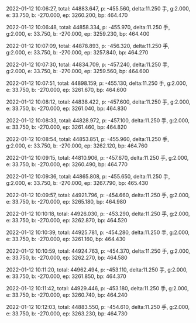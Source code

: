 2022-01-12 10:06:27, total: 44883.647, p: -455.560, delta:11.250 手, g:2.000, e: 33.750, b: -270.000, ep: 3260.200, bp: 464.470

2022-01-12 10:06:48, total: 44858.334, p: -455.970, delta:11.250 手, g:2.000, e: 33.750, b: -270.000, ep: 3259.230, bp: 464.400

2022-01-12 10:07:09, total: 44878.893, p: -456.320, delta:11.250 手, g:2.000, e: 33.750, b: -270.000, ep: 3257.840, bp: 464.270

2022-01-12 10:07:30, total: 44834.709, p: -457.240, delta:11.250 手, g:2.000, e: 33.750, b: -270.000, ep: 3259.560, bp: 464.600

2022-01-12 10:07:51, total: 44898.159, p: -455.130, delta:11.250 手, g:2.000, e: 33.750, b: -270.000, ep: 3261.670, bp: 464.600

2022-01-12 10:08:12, total: 44838.422, p: -457.600, delta:11.250 手, g:2.000, e: 33.750, b: -270.000, ep: 3261.040, bp: 464.830

2022-01-12 10:08:33, total: 44828.972, p: -457.100, delta:11.250 手, g:2.000, e: 33.750, b: -270.000, ep: 3261.460, bp: 464.820

2022-01-12 10:08:54, total: 44853.851, p: -455.960, delta:11.250 手, g:2.000, e: 33.750, b: -270.000, ep: 3262.120, bp: 464.760

2022-01-12 10:09:15, total: 44810.906, p: -457.670, delta:11.250 手, g:2.000, e: 33.750, b: -270.000, ep: 3260.490, bp: 464.770

2022-01-12 10:09:36, total: 44865.808, p: -455.650, delta:11.250 手, g:2.000, e: 33.750, b: -270.000, ep: 3267.790, bp: 465.430

2022-01-12 10:09:57, total: 44921.796, p: -454.660, delta:11.250 手, g:2.000, e: 33.750, b: -270.000, ep: 3265.180, bp: 464.980

2022-01-12 10:10:18, total: 44926.030, p: -453.290, delta:11.250 手, g:2.000, e: 33.750, b: -270.000, ep: 3262.870, bp: 464.520

2022-01-12 10:10:39, total: 44925.781, p: -454.280, delta:11.250 手, g:2.000, e: 33.750, b: -270.000, ep: 3261.160, bp: 464.430

2022-01-12 10:10:59, total: 44924.763, p: -454.370, delta:11.250 手, g:2.000, e: 33.750, b: -270.000, ep: 3262.270, bp: 464.580

2022-01-12 10:11:20, total: 44962.494, p: -453.110, delta:11.250 手, g:2.000, e: 33.750, b: -270.000, ep: 3261.850, bp: 464.370

2022-01-12 10:11:42, total: 44929.446, p: -453.180, delta:11.250 手, g:2.000, e: 33.750, b: -270.000, ep: 3260.740, bp: 464.240

2022-01-12 10:12:03, total: 44883.550, p: -454.610, delta:11.250 手, g:2.000, e: 33.750, b: -270.000, ep: 3263.230, bp: 464.730